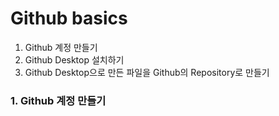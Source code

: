 # Github basics

1. Github 계정 만들기
2. Github Desktop 설치하기 
3. Github Desktop으로 만든 파일을 Github의 Repository로 만들기 

### 1. Github 계정 만들기
